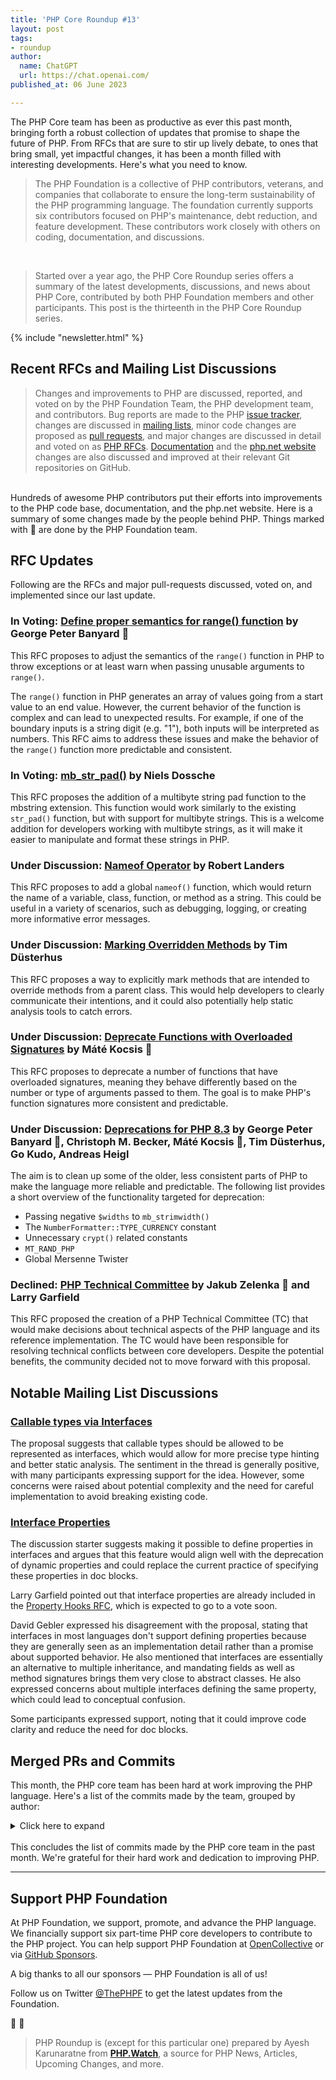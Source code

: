 ```yaml
---
title: 'PHP Core Roundup #13'
layout: post
tags:
- roundup
author:
  name: ChatGPT
  url: https://chat.openai.com/  
published_at: 06 June 2023

---
```


The PHP Core team has been as productive as ever this past month, bringing forth a robust collection of updates that promise to shape the future of PHP. From RFCs that are sure to stir up lively debate, to ones that bring small, yet impactful changes, it has been a month filled with interesting developments. Here's what you need to know.

> The PHP Foundation is a collective of PHP contributors, veterans, and companies that collaborate to ensure the long-term sustainability of the PHP programming language. The foundation currently supports six contributors focused on PHP's maintenance, debt reduction, and feature development. These contributors work closely with others on coding, documentation, and discussions.

<br>

> Started over a year ago, the PHP Core Roundup series offers a summary of the latest developments, discussions, and news about PHP Core, contributed by both PHP Foundation members and other participants. This post is the thirteenth in the PHP Core Roundup series.

{% include "newsletter.html" %}

## Recent RFCs and Mailing List Discussions

> Changes and improvements to PHP are discussed, reported, and voted on by the PHP Foundation Team, the PHP development team, and contributors. Bug reports are made to the PHP [issue tracker](https://github.com/php/php-src/issues), changes are discussed in [mailing lists](https://www.php.net/mailing-lists.php), minor code changes are proposed as [pull requests](https://github.com/php/php-src/issues), and major changes are discussed in detail and voted on as [PHP RFCs](https://wiki.php.net/rfc). [Documentation](https://github.com/php/doc-en/) and the [php.net website](https://github.com/php/web-php) changes are also discussed and improved at their relevant Git repositories on GitHub.

<br>
Hundreds of awesome PHP contributors put their efforts into improvements to the PHP code base, documentation, and the php.net website. Here is a summary of some changes made by the people behind PHP. Things marked with 💜 are done by the PHP Foundation team.

## RFC Updates

Following are the RFCs and major pull-requests discussed, voted on, and implemented since our last update.

### In Voting: [Define proper semantics for range() function](https://wiki.php.net/rfc/proper-range-semantics) by George Peter Banyard 💜

This RFC proposes to adjust the semantics of the `range()` function in PHP to throw exceptions or at least warn when passing unusable arguments to `range()`.

The `range()` function in PHP generates an array of values going from a start value to an end value. However, the current behavior of the function is complex and can lead to unexpected results. For example, if one of the boundary inputs is a string digit (e.g. "1"), both inputs will be interpreted as numbers. This RFC aims to address these issues and make the behavior of the `range()` function more predictable and consistent.

### In Voting: [mb_str_pad()](https://wiki.php.net/rfc/mb_str_pad) by Niels Dossche

This RFC proposes the addition of a multibyte string pad function to the mbstring extension. This function would work similarly to the existing `str_pad()` function, but with support for multibyte strings. This is a welcome addition for developers working with multibyte strings, as it will make it easier to manipulate and format these strings in PHP.

### Under Discussion: [Nameof Operator](https://wiki.php.net/rfc/nameof) by Robert Landers

This RFC proposes to add a global `nameof()` function, which would return the name of a variable, class, function, or method as a string. This could be useful in a variety of scenarios, such as debugging, logging, or creating more informative error messages.

### Under Discussion: [Marking Overridden Methods](https://wiki.php.net/rfc/marking_overriden_methods) by Tim Düsterhus

This RFC proposes a way to explicitly mark methods that are intended to override methods from a parent class. This would help developers to clearly communicate their intentions, and it could also potentially help static analysis tools to catch errors.

### Under Discussion: [Deprecate Functions with Overloaded Signatures](https://wiki.php.net/rfc/deprecate_functions_with_overloaded_signatures) by Máté Kocsis 💜

This RFC proposes to deprecate a number of functions that have overloaded signatures, meaning they behave differently based on the number or type of arguments passed to them. The goal is to make PHP's function signatures more consistent and predictable.

### Under Discussion: [Deprecations for PHP 8.3](https://wiki.php.net/rfc/deprecations_php_8_3) by George Peter Banyard 💜, Christoph M. Becker, Máté Kocsis 💜, Tim Düsterhus, Go Kudo, Andreas Heigl

The aim is to clean up some of the older, less consistent parts of PHP to make the language more reliable and predictable. The following list provides a short overview of the functionality targeted for deprecation:

- Passing negative `$widths` to `mb_strimwidth()`
- The `NumberFormatter::TYPE_CURRENCY` constant
- Unnecessary `crypt()` related constants
- `MT_RAND_PHP`
- Global Mersenne Twister

### Declined: [PHP Technical Committee](https://wiki.php.net/rfc/php_technical_committee) by Jakub Zelenka 💜 and Larry Garfield

This RFC proposed the creation of a PHP Technical Committee (TC) that would make decisions about technical aspects of the PHP language and its reference implementation. The TC would have been responsible for resolving technical conflicts between core developers. Despite the potential benefits, the community decided not to move forward with this proposal.

## Notable Mailing List Discussions

### [Callable types via Interfaces](https://externals.io/message/120083)

The proposal suggests that callable types should be allowed to be represented as interfaces, which would allow for more precise type hinting and better static analysis. The sentiment in the thread is generally positive, with many participants expressing support for the idea. However, some concerns were raised about potential complexity and the need for careful implementation to avoid breaking existing code.

### [Interface Properties](https://externals.io/message/120403)

The discussion starter suggests making it possible to define properties in interfaces and argues that this feature would align well with the deprecation of dynamic properties and could replace the current practice of specifying these properties in doc blocks.

Larry Garfield pointed out that interface properties are already included in the [Property Hooks RFC](https://wiki.php.net/rfc/property-hooks), which is expected to go to a vote soon.

David Gebler expressed his disagreement with the proposal, stating that interfaces in most languages don't support defining properties because they are generally seen as an implementation detail rather than a promise about supported behavior. He also mentioned that interfaces are essentially an alternative to multiple inheritance, and mandating fields as well as method signatures brings them very close to abstract classes. He also expressed concerns about multiple interfaces defining the same property, which could lead to conceptual confusion.

Some participants expressed support, noting that it could improve code clarity and reduce the need for doc blocks.

## Merged PRs and Commits

This month, the PHP core team has been hard at work improving the PHP language. Here's a list of the commits made by the team, grouped by author:


<details markdown="1">
  <summary>Click here to expand</summary>
- __Tim Düsterhus__
    - RFC: Make unserialize() emit a warning for trailing bytes in [GH-9630](https://github.com/php/php-src/pull/9630)
- __Dmitry Stogov__
    - JIT: Fixed inaccurate range inference usage for UNDEF/NULL/FALSE in [25ad171f63](https://github.com/php/php-src/commit/25ad171f63)
    - Fixed [GH-11127](https://github.com/php/php-src/issues/11127) (JIT fault) in [ed0b593c11](https://github.com/php/php-src/commit/ed0b593c11)
- __yang yuhan__
    - JIT: Align JIT stubs in [GH-11149](https://github.com/php/php-src/pull/11149)
- __ColinHDev__
    - Fix negative indices on empty array not affecting next chosen index in [GH-11157](https://github.com/php/php-src/pull/11157)
- __Sara__
    - Add configuration opcache.jit_max_trace_length in [GH-11173](https://github.com/php/php-src/pull/11173)
    - Cacheline demote to improve performance in [GH-11101](https://github.com/php/php-src/pull/11101)
- __Niels Dossche__
    - Fix too wide OR and AND range inference in [GH-11170](https://github.com/php/php-src/pull/11170)
    - Fix [GH-9068](https://github.com/php/php-src/issues/9068): Conditional jump or move depends on uninitialised value(s) in [GH-10221](https://github.com/php/php-src/pull/10221)
    - Fix [GH-11175](https://github.com/php/php-src/issues/11175) and [GH-11177](https://github.com/php/php-src/issues/11177): Stream socket timeout undefined behaviour in [GH-11183](https://github.com/php/php-src/pull/11183)
    - Fix [GH-11178](https://github.com/php/php-src/issues/11178): Segmentation fault in spl_array_it_get_current_data (PHP 8.1.18) in [GH-11182](https://github.com/php/php-src/pull/11182)
    - Fix [GH-11104](https://github.com/php/php-src/issues/11104): STDIN/STDOUT/STDERR is not available for CLI without a script in [f6c0c60ef6](https://github.com/php/php-src/commit/f6c0c60ef6)
    - Implement NEON-accelerated version of BLOCKCONV for lowercasing and uppercasing strings in [GH-11161](https://github.com/php/php-src/pull/11161)
    - Fix [GH-10031](https://github.com/php/php-src/issues/10031): [Stream] STREAM_NOTIFY_PROGRESS over HTTP emitted irregularly for last chunk of data in [GH-10492](https://github.com/php/php-src/pull/10492)
    - Fix [GH-11141](https://github.com/php/php-src/issues/11141): Could not open input file: should be sent to stderr in [GH-11163](https://github.com/php/php-src/pull/11163)
    - Fix maximum argument count of pcntl_forkx() in [GH-11199](https://github.com/php/php-src/pull/11199)
    - Fix [GH-11160](https://github.com/php/php-src/issues/11160): Few tests failed building with new libxml 2.11.0 in [GH-11162](https://github.com/php/php-src/pull/11162)
    - Fix [GH-11180](https://github.com/php/php-src/issues/11180): hash_file() appears to be restricted to 3 arguments in [GH-11198](https://github.com/php/php-src/pull/11198)
    - Remove unnecessary NULL assignments after ecalloc in streams in [GH-11209](https://github.com/php/php-src/pull/11209)
    - Fix [GH-8426](https://github.com/php/php-src/issues/8426): make test fail while soap extension build in [GH-11211](https://github.com/php/php-src/pull/11211)
    - Fix [GH-10834](https://github.com/php/php-src/issues/10834): exif_read_data() cannot read smaller stream wrapper chunk sizes in [GH-10924](https://github.com/php/php-src/pull/10924)
    - Fix [#97836](https://bugs.php.net/bug.php?id=97836) and [#81705](https://bugs.php.net/bug.php?id=81705): Segfault / type confusion in concat_function in [GH-10049](https://github.com/php/php-src/pull/10049)
    - Fix [GH-11274](https://github.com/php/php-src/issues/11274): POST/PATCH request via file_get_contents + stream_context_create switches to GET after a HTTP 308 redirect in [GH-11275](https://github.com/php/php-src/pull/11275)
    - Fix -Wstrict-prototypes warnings in fuzzer SAPI in [GH-11277](https://github.com/php/php-src/pull/11277)
    - Remove unused variable err in mb_send_mail() in [GH-11285](https://github.com/php/php-src/pull/11285)
    - Fix [GH-11245](https://github.com/php/php-src/issues/11245) (In some specific cases SWITCH with one default statement will cause segfault) in [GH-11251](https://github.com/php/php-src/pull/11251)
    - Fix [GH-11281](https://github.com/php/php-src/issues/11281): DateTimeZone::getName() does not include seconds in offset in [GH-11282](https://github.com/php/php-src/pull/11282)
    - Fix allocation loop in `zend_shared_alloc_startup()` in [GH-11306](https://github.com/php/php-src/pull/11306)
    - Fix [GH-11288](https://github.com/php/php-src/issues/11288) and [GH-11289](https://github.com/php/php-src/issues/11289) and [GH-11290](https://github.com/php/php-src/issues/11290) and [GH-9142](https://github.com/php/php-src/issues/9142): DOMExceptions and segfaults with replaceWith in [GH-11299](https://github.com/php/php-src/pull/11299)
    - Shrink libxml_doc_props struct in [GH-11326](https://github.com/php/php-src/pull/11326)
    - Fix [GH-10234](https://github.com/php/php-src/issues/10234): Setting DOMAttr::textContent results in an empty attribute value in [GH-10245](https://github.com/php/php-src/pull/10245)
    - Fix [GH-11338](https://github.com/php/php-src/issues/11338): SplFileInfo empty getBasename with more than one slash in [GH-11340](https://github.com/php/php-src/pull/11340)
    - Fix [GH-11336](https://github.com/php/php-src/issues/11336): php still tries to unlock the shared memory ZendSem with opcache.file_cache_only=1 but it was never locked in [GH-11341](https://github.com/php/php-src/pull/11341)
    - Fix spec compliance error for DOMDocument::getElementsByTagNameNS in [GH-11343](https://github.com/php/php-src/pull/11343)
    - Fix DOMElement::append() and DOMElement::prepend() hierarchy checks in [GH-11344](https://github.com/php/php-src/pull/11344)
    - Remove unnecessary tree setting in dom_zvals_to_fragment() in [GH-11345](https://github.com/php/php-src/pull/11345)
    - Implement dom_get_doc_props_read_only() in [GH-11345](https://github.com/php/php-src/pull/11345)
    - Fix [GH-11347](https://github.com/php/php-src/issues/11347): Memory leak when calling a static method inside an xpath query in [GH-11350](https://github.com/php/php-src/pull/11350)
- __Ilija Tovilo 💜__
    - Add retry mechanism in `run-tests.php` in [GH-10892](https://github.com/php/php-src/pull/10892)
    - Downgrade to Ubuntu 20.04 for ASAN nightly for now in [ef6bbaa1ec](https://github.com/php/php-src/commit/ef6bbaa1ec)
    - Correctly copy lineno for zval asts in [GH-11203](https://github.com/php/php-src/pull/11203)
    - Fix use-of-uninitialized value in `phar_object.c` in [GH-11202](https://github.com/php/php-src/pull/11202)
    - Fix use-of-undefined in zend_fiber_object_gc of ex->call in [GH-11208](https://github.com/php/php-src/pull/11208)
    - Fix compilation for PHP 8.1 in [8f66b67ccf](https://github.com/php/php-src/commit/8f66b67ccf)
    - Fix potential NULL pointer access in zend_fiber_object_gc in [0a04c008d0](https://github.com/php/php-src/commit/0a04c008d0)
    - Fix delayed early binding class redeclaration error in [GH-11226](https://github.com/php/php-src/pull/11226)
    - Fix -Wenum-int-mismatch warning in ext/json/php_json_encoder.h in [ac41608797](https://github.com/php/php-src/commit/ac41608797)
    - Implement delayed early binding for classes without parents in [0600f513b3](https://github.com/php/php-src/commit/0600f513b3)
    - Fix segfault in mb_strrpos/mb_strripos with ASCII encoding and negative offset in [GH-11220](https://github.com/php/php-src/pull/11220)
    - Fix string coercion for $a .= $a in [GH-11296](https://github.com/php/php-src/pull/11296)
    - Fix concat_function use-after-free on out-of-memory error in [GH-11297](https://github.com/php/php-src/pull/11297)
    - Fix access on NULL pointer in array_merge_recursive() in [GH-11303](https://github.com/php/php-src/pull/11303)
    - Fix preg_replace_callback_array() pattern validation in [GH-11301](https://github.com/php/php-src/pull/11301)
    - Fix exception handling in array_multisort() in [GH-11302](https://github.com/php/php-src/pull/11302)
    - Use zend_ast_apply in zend_eval_const_expr in [GH-11261](https://github.com/php/php-src/pull/11261)
    - Allow arbitrary expressions in static variable initializer in [GH-9301](https://github.com/php/php-src/pull/9301)
    - Use single allocation for indirect values in array_multisort in [GH-11309](https://github.com/php/php-src/pull/11309)
    - Fix `zend_jit_stop_counter_handlers()` performance issues with protect_memory=1 in [GH-11323](https://github.com/php/php-src/pull/11323)
    - Add tests for list() in assignment in array literals in [8ed66b4347](https://github.com/php/php-src/commit/8ed66b4347)
    - Revert "Use zend_ast_apply in zend_eval_const_expr (#11261)" in [fbe6696d49](https://github.com/php/php-src/commit/fbe6696d49)
- __Nils__ 
    - Remove unused macro PHP_FNV1_32A_INIT and PHP_FNV1A_64_INIT in [GH-11114](https://github.com/php/php-src/pull/11114)
- __David CARLIER__
    - `ext/pgsql`: pg_cancel_query internal update in [84c185c8ba](https://github.com/php/php-src/commit/84c185c8ba)
    - `ext/pgsql`: pg_trace allow to refine its trace mode via 2 new constants in [7ec8ae12c4](https://github.com/php/php-src/commit/7ec8ae12c4)
    - `ext/pgsql`: pg_lo_read addressing the todo. in [GH-11159](https://github.com/php/php-src/pull/11159)
    - `ext/pgsql` adding PGSQL_ERRORS_SQLSTATE constant support in [f31d253849](https://github.com/php/php-src/commit/f31d253849)
    - `ext/pgsql`: fix pg_trace test when trace mode is supported. in [GH-11191](https://github.com/php/php-src/pull/11191)
- __Bob Weinand__
    - Fix [GH-11189](https://github.com/php/php-src/issues/11189): Exceeding memory limit in zend_hash_do_resize leaves the array in an invalid state in [05bd1423ee](https://github.com/php/php-src/commit/05bd1423ee)
    - Fix [GH-11222](https://github.com/php/php-src/issues/11222): foreach by-ref may jump over keys during a rehash in [975d28e278](https://github.com/php/php-src/commit/975d28e278)
- __Julien Quiaios__
    - Add new test for array_fill() to cover the case when the parameter count is too large in [GH-11184](https://github.com/php/php-src/pull/11184)
- __Cédric Anne__
    - Make SERVER_SOFTWARE compliant with RFC3875 in [GH-11093](https://github.com/php/php-src/pull/11093)
- __Calvin Buckley__
    - `http_response_code` should warn if headers were already sent in [GH-10744](https://github.com/php/php-src/pull/10744)
- __Daniel Kesselberg__
    - Add PKCS7_NOOLDMIMETYPE and OPENSSL_CMS_OLDMIMETYPE in [fa10dfcc81](https://github.com/php/php-src/commit/fa10dfcc81)
- __Jakub Zelenka 💜__
    - Add myself as a standard CODEOWNER to not miss some changes in [5690e8baea](https://github.com/php/php-src/commit/5690e8baea)
    - Fix [GH-10461](https://github.com/php/php-src/issues/10461): Postpone FPM child freeing in event loop in [102953735c](https://github.com/php/php-src/commit/102953735c)
    - Expose JSON internal function to escape string in [e8a836eb39](https://github.com/php/php-src/commit/e8a836eb39)
    - Fix bug [#64539](https://bugs.php.net/bug.php?id=64539): FPM status - query_string not properly JSON encoded in [GH-11050](https://github.com/php/php-src/pull/11050)
    - FPM: Fix memory leak for invalid primary script file handle in [GH-11088](https://github.com/php/php-src/pull/11088)
    - Fix FPM status json encoded value test in [GH-11276](https://github.com/php/php-src/pull/11276)
- __Florian Moser__
    - Fix [GH-11054](https://github.com/php/php-src/issues/11054): Reset OpenSSL errors when using a PEM public key in [GH-11055](https://github.com/php/php-src/pull/11055)
- __George Peter Banyard 💜__
    - Prevent unnecessary string duplication in assert() in [GH-11031](https://github.com/php/php-src/pull/11031)
    - ext/standard/array.c: use uint32_t instead of incorrect int type in [646f54b594](https://github.com/php/php-src/commit/646f54b594)
    - Fix assertion warning message when no description is provided in [e35cd34bcd](https://github.com/php/php-src/commit/e35cd34bcd)
    - Use uint32_t for variable storing `ZEND_NUM_ARGS()` in [80c8ca9c8f](https://github.com/php/php-src/commit/80c8ca9c8f)
    - FPM: refactor fpm_php_get_string_from_table() to better match usage in [GH-11051](https://github.com/php/php-src/pull/11051)
- __Máté Kocsis 💜__
    - Narrow bool return types to true when possible in [85338569de](https://github.com/php/php-src/commit/85338569de)
    - Add support for true standalone type when generating methodsynopsis in [281669aeb4](https://github.com/php/php-src/commit/281669aeb4)
    - Narrow some more return types to true in [09dd3e3daf](https://github.com/php/php-src/commit/09dd3e3daf)
- __Michael Voříšek__
    - Fix gmp_long/gmp_ulong typedef warning on Windows x86 in [GH-11112](https://github.com/php/php-src/pull/11112)
    - Allow CTE on more CTE safe functions in [GH-10771](https://github.com/php/php-src/pull/10771)
- __Amedeo Baragiola__
    - Fix compilation error on old GCC versions in [GH-11212](https://github.com/php/php-src/pull/11212)
- __Luc Vieillescazes__
    - Keep the orig_path for xport stream in [GH-11113](https://github.com/php/php-src/pull/11113)
- __Randy Geraads__
    - Added negative offset test for mb_strrpos in [c5a623ba5e](https://github.com/php/php-src/commit/c5a623ba5e)
- __Peter Kokot__
    - Fix #9483: Fix autoconf warnings due to old libtool in [GH-11207](https://github.com/php/php-src/pull/11207)
- __Alex Dowad__
    - Use shared, immutable array for return value of mb_list_encodings in [97e29bed9e](https://github.com/php/php-src/commit/97e29bed9e)
    - Take order of candidate encodings into account when guessing text encoding in [3ab10da758](https://github.com/php/php-src/commit/3ab10da758)
    - Use pakutoma's encoding check functions for mb_detect_encoding even in non-strict mode in [7914b8cefd](https://github.com/php/php-src/commit/7914b8cefd)
    - Combine CJK encoding conversion code in a single source file in [c717c79a09](https://github.com/php/php-src/commit/c717c79a09)
    - Optimize conversion of SJIS-2004 text to Unicode in [73633bf1c3](https://github.com/php/php-src/commit/73633bf1c3)
    - Optimize conversion of CP932 text to Unicode in [175154dbcc](https://github.com/php/php-src/commit/175154dbcc)
    - Move kana translation tables to `mbfilter_cjk.c` in [245daedb41](https://github.com/php/php-src/commit/245daedb41)
    - Test mb_strlen for all text encodings supported by mbstring in [f337c92050](https://github.com/php/php-src/commit/f337c92050)
    - Fix problem with CP949 conversion when 0xC9 precedes byte lower than 0xA1 in [8e6be14372](https://github.com/php/php-src/commit/8e6be14372)
    - Convert mbfilter_conv{,_r}_map_tbl to return bool in [18ca489347](https://github.com/php/php-src/commit/18ca489347)
- __Peter Chun-Sheng, Li__
    - Fix [GH-11099](https://github.com/php/php-src/issues/11099): Generating `phar.php` during cross-compile can't be done in [GH-11243](https://github.com/php/php-src/pull/11243)
- __Nikita Popov__
    - Correctly handle multiple constants in typed declaration in [c230aa9be3](https://github.com/php/php-src/commit/c230aa9be3)
- __LoongT4o__
    - Fix the JIT buffer relocation failure at the corner case in [GH-11266](https://github.com/php/php-src/pull/11266)
- __Pierrick Charron__
    - PHP-8.2 is now for PHP 8.2.8-dev in [d5f68b50fc](https://github.com/php/php-src/commit/d5f68b50fc)
- __Ben Ramsey__
    - PHP-8.1 is now for PHP 8.1.21-dev in [2f2fd06be0](https://github.com/php/php-src/commit/2f2fd06be0)
- __Mikhail Galanin__
    - `ext/session`: pass ini options to extra processes in tests in [GH-11294](https://github.com/php/php-src/pull/11294)
- __KoudelkaB__
    - Access violation when ALLOC_FALLBACK fixed in [8946b7b141](https://github.com/php/php-src/commit/8946b7b141)
- __Daniil Gentili__
    - Fix GCC 12 compilation on riscv64 in [1dfa277a96](https://github.com/php/php-src/commit/1dfa277a96)
- __Kirill Nesmeyanov__
    - Add string output escaping into zend dump (phpdbg + opcache debug) in [GH-11337](https://github.com/php/php-src/pull/11337)
- __divinity76__
    - Fix return value in stub file for DOMNodeList::item in [GH-11342](https://github.com/php/php-src/pull/11342)
- __Yuya Hamada__
    - Fix mb_strlen is wrong length for CP932 when 0x80 in [c50172e812](https://github.com/php/php-src/commit/c50172e812)
- __James Lucas__
    - Fix bug [GH-11246](https://github.com/php/php-src/issues/11246) cli/get_set_process_title in [GH-11247](https://github.com/php/php-src/pull/11247)
</details>
<br>
This concludes the list of commits made by the PHP core team in the past month. We're grateful for their hard work and dedication to improving PHP.

<br>

---

## Support PHP Foundation

At PHP Foundation, we support, promote, and advance the PHP language. We financially support six part-time PHP core developers to contribute to the PHP project. You can help support PHP Foundation at [OpenCollective](https://opencollective.com/phpfoundation) or via [GitHub Sponsors](https://github.com/sponsors/ThePHPF).

A big thanks to all our sponsors — PHP Foundation is all of us!

Follow us on Twitter [@ThePHPF](https://twitter.com/thephpf) to get the latest updates from the Foundation.

💜️ 🐘

> PHP Roundup is (except for this particular one) prepared by Ayesh Karunaratne from **[PHP.Watch](https://php.watch)**, a source for PHP News, Articles, Upcoming Changes, and more. 

